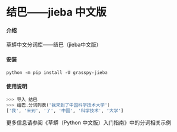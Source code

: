 # 结巴——jieba 中文版

#### 介绍
草蟒中文分词库——结巴（jieba中文版）

#### 安装

`python -m pip install -U grasspy-jieba`

#### 使用说明

```python
>>> 导入 结巴
>>> 结巴.分词列表('我来到了中国科学技术大学')
['我', '来到', '了', '中国', '科学技术', '大学']
```

更多信息请参阅《草蟒（Python 中文版）入门指南》中的分词相关示例
